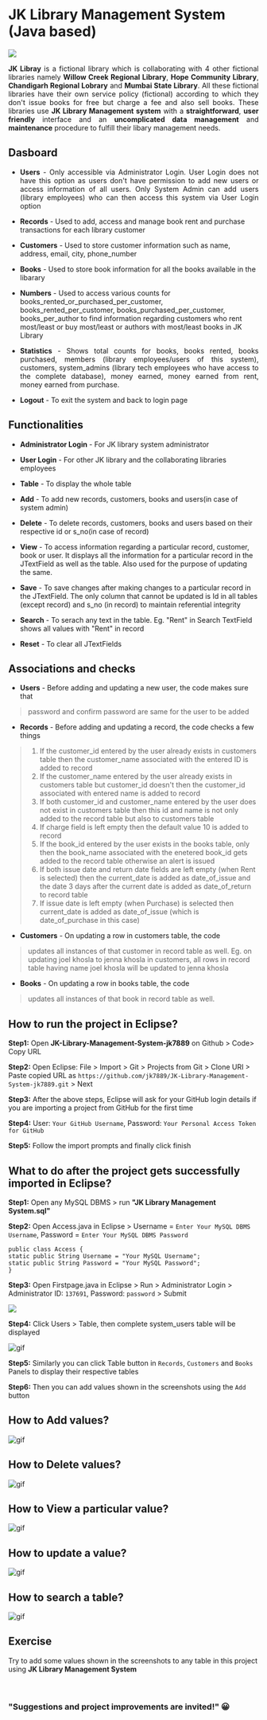 # JK Library Management System (Java based)

<img src="screenshots/interface screenshots/Statistics.PNG" align="center" /> 
<p align="justify"> <b>JK Libray</b> is a fictional library which is collaborating with 4 other fictional libraries namely <b>Willow Creek Regional Library</b>, <b>Hope Community Library</b>, <b>Chandigarh Regional Lobrary</b> and <b>Mumbai State Library</b>. All these fictional libraries have their own service policy (fictional) according to which they don't issue books for free but charge a fee and also sell books. These libraries use <b>JK Library Management system</b> with a <b>straightforward</b>, <b>user friendly</b> interface and an <b>uncomplicated data management</b> and <b>maintenance</b> procedure to fulfill their libary management needs.</p>

## Dasboard
* <p align="justify"><b>Users</b> - Only accessible via Administrator Login. User Login does not have this option as users don't have permission to add new users or access information of all users. Only System Admin can add users (library employees) who can then access this system via User Login option</b>
 
* **Records** - Used to add, access and manage book rent and purchase transactions for each library customer

* **Customers** - Used to store customer information such as name, address, email, city, phone_number 

* **Books** - Used to store book information for all the books available in the libarary

* **Numbers** - Used to access various counts for books_rented_or_purchased_per_customer, books_rented_per_customer, books_purchased_per_customer, books_per_author to find information regarding customers who rent most/least or buy most/least or authors with most/least books in JK Library

* <p align="justify"><b>Statistics</b> - Shows total counts for books, books rented, books purchased, members (library employees/users of this system), customers, system_admins (library tech employees who have access to the complete database), money earned, money earned from rent, money earned from purchase.</p>

* **Logout** - To exit the system and back to login page 

## Functionalities
* **Administrator Login** - For JK library system administrator

* **User Login** -  For other JK library and the collaborating libraries employees

* **Table** - To display the whole table

* **Add** - To add new records, customers, books and users(in case of system admin)

* **Delete** -  To delete records, customers, books and users based on their respective id or s_no(in case of record)

* **View** - To access information regarding a particular record, customer, book or user. It displays all the information for a particular record in the JTextField as well as the table. Also used for the purpose of updating the same.

* **Save** - To save changes after making changes to a particular record in the JTextField. The only column that cannot be updated is Id in all tables (except record) and s_no (in record) to maintain referential integrity

* **Search** - To serach any text in the table. Eg. "Rent" in Search TextField shows all values with "Rent" in record

* **Reset** - To clear all JTextFields 

## Associations and checks
* **Users** - Before adding and updating a new user, the code makes sure that 
>  password and confirm password are same for the user to be added
* **Records** - Before adding and updating a record, the code checks a few things <br>
>  1) If the customer_id entered by the user already exists in customers table then the customer_name associated with the entered ID is added to record
>  2) If the customer_name entered by the user already exists in customers table but customer_id doesn't then the customer_id associated with entered name is added to record
>  3) If both customer_id and customer_name entered by the user does not exist in customers table then this id and name is not only added to the record table but also to customers table
>  4) If charge field is left empty then the default value 10 is added to record
>  5) If the book_id entered by the user exists in the books table, only then the book_name associated with the enetered book_id gets added to the record table otherwise an alert is issued
>  6) If both issue date and return date fields are left empty (when Rent is selected) then the current_date is added as date_of_issue and the date 3 days after the current date is added as date_of_return to record table
>  7) If issue date is left empty (when Purchase) is selected then current_date is added as date_of_issue (which is date_of_purchase in this case)
 
* **Customers** - On updating a row in customers table, the code 
>  updates all instances of that customer in record table as well. Eg. on updating joel khosla to jenna khosla in customers, all rows in record table having name joel khosla will be updated to jenna khosla

* **Books** - On updating a row in books table, the code 
>  updates all instances of that book in record table as well. 

## How to run the project in Eclipse?
**Step1:** Open **JK-Library-Management-System-jk7889** on Github > Code> Copy URL <br>

**Step2:** Open Eclipse: File > Import > Git > Projects from Git > Clone URI > Paste copied URL as `https://github.com/jk7889/JK-Library-Management-System-jk7889.git` > Next <br>

**Step3:** After the above steps, Eclipse will ask for your GitHub login details if you are importing a project from GitHub for the first time <br>

**Step4:** User: `Your GitHub Username`, Password: `Your Personal Access Token for GitHub` <br>

**Step5:** Follow the import prompts and finally click finish 

## What to do after the project gets successfully imported in Eclipse?
**Step1:** Open any MySQL DBMS > run **"JK Library Management System.sql"** <br>

**Step2:** Open Access.java in Eclipse > Username = `Enter Your MySQL DBMS Username`, Password = `Enter Your MySQL DBMS Password` <br>
```
public class Access {
static public String Username = "Your MySQL Username";
static public String Password = "Your MySQL Password";
}
```

**Step3:** Open Firstpage.java in Eclipse > Run > Administrator Login > Administrator ID: `137691`, Password: `password` > Submit <br>

<img src="screenshots/interface screenshots/Admin_Login.PNG" align="center" />

**Step4:** Click Users > Table, then complete system_users table will be displayed <br>

<p><img alt="gif" src="https://github.com/jk7889/JK-Library-Management-System-jk7889/blob/main/screenshots/Table.gif" /></p>

**Step5:** Similarly you can click Table button in `Records`, `Customers` and `Books` Panels to display their respective tables <br>

**Step6:** Then you can add values shown in the screenshots using the `Add` button 

## How to Add values?

<p><img alt="gif" src="https://github.com/jk7889/JK-Library-Management-System-jk7889/blob/main/screenshots/Add.gif" /></p>

## How to Delete values?

<p><img alt="gif" src="https://github.com/jk7889/JK-Library-Management-System-jk7889/blob/main/screenshots/Delete.gif" /></p>

## How to View a particular value?

<p><img alt="gif" src="https://github.com/jk7889/JK-Library-Management-System-jk7889/blob/main/screenshots/View.gif" /></p>

## How to update a value?

<p><img alt="gif" src="https://github.com/jk7889/JK-Library-Management-System-jk7889/blob/main/screenshots/Save.gif" /></p>

## How to search a table?

<p><img alt="gif" src="https://github.com/jk7889/JK-Library-Management-System-jk7889/blob/main/screenshots/Search.gif" /></p>

## Exercise
Try to add some values shown in the screenshots to any table in this project using **JK Library Management System** <br><br><br>

### "Suggestions and project improvements are invited!"	:grinning:
